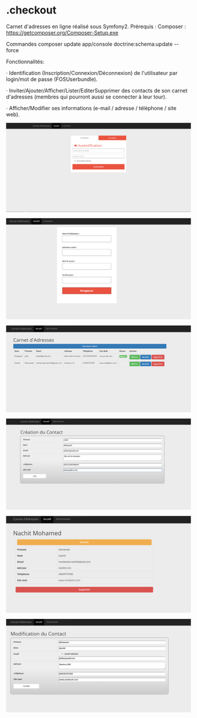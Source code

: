 .checkout
=========


Carnet d'adresses en ligne réalisé sous Symfony2.
Prérequis  :
Composer : https://getcomposer.org/Composer-Setup.exe

Commandes
composer update
app/console doctrine:schema:update --force


Fonctionnalités:

· Identification (Inscription/Connexion/Déconnexion) de l'utilisateur par login/mot de passe (FOSUserbundle).

· Inviter/Ajouter/Afficher/Lister/EditerSupprimer des contacts de son carnet d'adresses (membres qui pourront aussi se connecter à leur tour). 

· Afficher/Modifier ses informations (e-mail / adresse / téléphone / site web).

![Alt text](/readmeimages/Authentification.PNG?raw=true "Optional Title")

![Alt text](/readmeimages/Inscription.PNG?raw=true "Optional Title")

![Alt text](/readmeimages/liste.PNG?raw=true "Optional Title")

![Alt text](/readmeimages/creation.PNG?raw=true "Optional Title")

![Alt text](/readmeimages/affichage.PNG?raw=true "Optional Title")

![Alt text](/readmeimages/Modification.PNG?raw=true "Optional Title")

